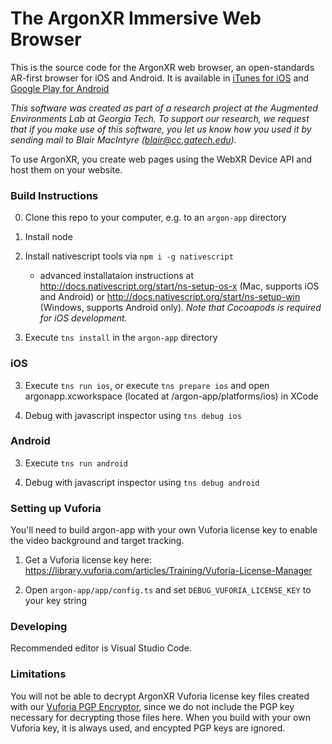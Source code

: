 
# The ArgonXR Immersive Web Browser

This is the source code for the ArgonXR web browser, an open-standards AR-first browser for iOS and Android. It is available in [iTunes for iOS](https://itunes.apple.com/us/app/argon4/id1089308600?ls=1&mt=8) and [Google Play for Android](https://play.google.com/store/apps/details?id=edu.gatech.argon4)

*This software was created as part of a research project at the 
Augmented Environments Lab at Georgia Tech.  To support our research, 
we request that if you make use of this software, you let us know 
how you used it by sending mail to Blair MacIntyre (blair@cc.gatech.edu).*

To use ArgonXR, you create web pages using the WebXR Device API and host them on your website.

### Build Instructions

0. Clone this repo to your computer, e.g. to an `argon-app` directory

1. Install node
2. Install nativescript tools via `npm i -g nativescript` 
    - advanced installataion instructions at http://docs.nativescript.org/start/ns-setup-os-x (Mac, supports iOS and Android) or http://docs.nativescript.org/start/ns-setup-win (Windows, supports Android only).
      *Note that Cocoapods is required for iOS development.*
2. Execute `tns install` in the `argon-app` directory

### iOS

3. Execute `tns run ios`, or execute `tns prepare ios` and open argonapp.xcworkspace (located at /argon-app/platforms/ios) in XCode

4. Debug with javascript inspector using `tns debug ios`

### Android

3. Execute `tns run android`

4. Debug with javascript inspector using `tns debug android`

### Setting up Vuforia

You'll need to build argon-app with your own Vuforia license key to enable the video background and target tracking.  

1) Get a Vuforia license key here: https://library.vuforia.com/articles/Training/Vuforia-License-Manager

2) Open `argon-app/app/config.ts` and set `DEBUG_VUFORIA_LICENSE_KEY` to your key string

### Developing

Recommended editor is Visual Studio Code. 

### Limitations

You will not be able to decrypt ArgonXR Vuforia license key files created with our [Vuforia PGP Encryptor](https://docs.argonjs.io/start/vuforia-pgp-encryptor/), since we do not include the PGP key necessary for decrypting those files here.  When you build with your own Vuforia key, it is always used, and encypted PGP keys are ignored.
